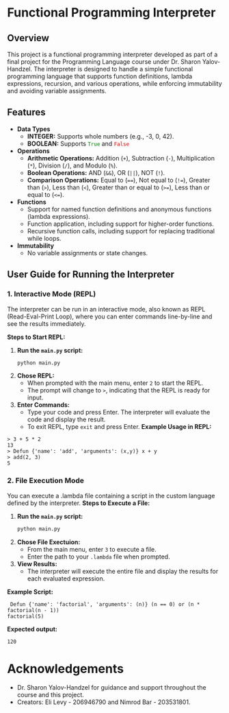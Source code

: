 # Functional Programming Interpreter

## Overview
This project is a functional programming interpreter developed as part of a final project for the Programming Language course under Dr. Sharon Yalov-Handzel. The interpreter is designed to handle a simple functional programming language that supports function definitions, lambda expressions, recursion, and various operations, while enforcing immutability and avoiding variable assignments.

## Features
* **Data Types**
  * **INTEGER:**  Supports whole numbers (e.g., -3, 0, 42).
  * **BOOLEAN:** Supports <span style="color: green;">`True`</span> and <span style="color: red;">`False`</span>
* **Operations**
   * **Arithmetic Operations:** Addition (`+`), Subtraction (`-`), Multiplication (`*`), Division (`/`), and Modulo (`%`).
   * **Boolean Operations:** AND (`&&`), OR (`||`), NOT (`!`).
   * **Comparison Operations:** Equal to (`==`), Not equal to (`!=`), Greater than (`>`), Less than (`<`), Greater than or equal to (`>=`), Less than or equal to (`<=`).
* **Functions**
  * Support for named function definitions and anonymous functions (lambda expressions).
  * Function application, including support for higher-order functions.
  * Recursive function calls, including support for replacing traditional while loops.
* **Immutability**
   * No variable assignments or state changes.

## User Guide for Running the Interpreter

### 1. Interactive Mode (REPL)
The interpreter can be run in an interactive mode, also known as REPL (Read-Eval-Print Loop), 
where you can enter commands line-by-line and see the results immediately.

**Steps to Start REPL:**
1. **Run the `main.py` script:**
   ```bash
   python main.py
2. **Chose REPL:**
   * When prompted with the main menu, enter `2` to start the REPL.
   * The prompt will change to `>`, indicating that the REPL is ready for input.
3. **Enter Commands:**
   * Type your code and press Enter. The interpreter will evaluate the code and display the result.
   * To exit REPL, type `exit` and press Enter.
**Example Usage in REPL:**
  ```console
  > 3 + 5 * 2
  13
  > Defun {'name': 'add', 'arguments': (x,y)} x + y
  > add(2, 3)
  5
```
### 2. File Execution Mode
You can execute a .lambda file containing a script in the custom language defined by the interpreter.
**Steps to Execute a File:**
 1. **Run the `main.py` script:**
    ```bash
    python main.py
 2. **Chose File Exectuion:**
    * From the main menu, enter `3` to execute a file.
    * Enter the path to your `.lambda` file when prompted.
3. **View Results:**
    * The interpreter will execute the entire file and display the results for each evaluated expression.
 
**Example Script:**
 ```lambda
  Defun {'name': 'factorial', 'arguments': (n)} (n == 0) or (n * factorial(n - 1))
factorial(5)
```
**Expected output:**
```console
120
```
# Acknowledgements
 * Dr. Sharon Yalov-Handzel for guidance and support throughout the course and this project.
 * Creators: Eli Levy - 206946790 and Nimrod Bar - 203531801.
